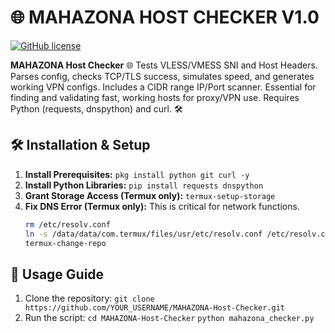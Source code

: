 # 🌐 MAHAZONA HOST CHECKER V1.0

[![GitHub license](https://img.shields.io/badge/license-MIT-blue.svg)](LICENSE)

**MAHAZONA Host Checker** 🌐 Tests VLESS/VMESS SNI and Host Headers. Parses config, checks TCP/TLS success, simulates speed, and generates working VPN configs. Includes a CIDR range IP/Port scanner. Essential for finding and validating fast, working hosts for proxy/VPN use. Requires Python (requests, dnspython) and curl. 🛠️

## 🛠️ Installation & Setup

1.  **Install Prerequisites:** `pkg install python git curl -y`
2.  **Install Python Libraries:** `pip install requests dnspython`
3.  **Grant Storage Access (Termux only):** `termux-setup-storage`
4.  **Fix DNS Error (Termux only):** This is critical for network functions.
    ```bash
    rm /etc/resolv.conf
    ln -s /data/data/com.termux/files/usr/etc/resolv.conf /etc/resolv.conf
    termux-change-repo
    ```

## 🚀 Usage Guide

1. Clone the repository:
   `git clone https://github.com/YOUR_USERNAME/MAHAZONA-Host-Checker.git`
2. Run the script:
   `cd MAHAZONA-Host-Checker`
   `python mahazona_checker.py`
